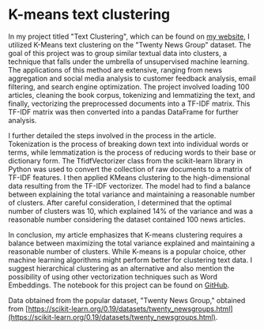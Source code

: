 # K-means text clustering

In my project titled "Text Clustering", which can be found on [my website](https://www.ricardoalamosalgado.com/clustering), I utilized K-Means text clustering on the "Twenty News Group" dataset. The goal of this project was to group similar textual data into clusters, a technique that falls under the umbrella of unsupervised machine learning. The applications of this method are extensive, ranging from news aggregation and social media analysis to customer feedback analysis, email filtering, and search engine optimization. The project involved loading 100 articles, cleaning the book corpus, tokenizing and lemmatizing the text, and finally, vectorizing the preprocessed documents into a TF-IDF matrix. This TF-IDF matrix was then converted into a pandas DataFrame for further analysis.

I further detailed the steps involved in the process in the article. Tokenization is the process of breaking down text into individual words or terms, while lemmatization is the process of reducing words to their base or dictionary form. The TfidfVectorizer class from the scikit-learn library in Python was used to convert the collection of raw documents to a matrix of TF-IDF features. I then applied KMeans clustering to the high-dimensional data resulting from the TF-IDF vectorizer. The model had to find a balance between explaining the total variance and maintaining a reasonable number of clusters. After careful consideration, I determined that the optimal number of clusters was 10, which explained 14% of the variance and was a reasonable number considering the dataset contained 100 news articles.

In conclusion, my article emphasizes that K-means clustering requires a balance between maximizing the total variance explained and maintaining a reasonable number of clusters. While K-means is a popular choice, other machine learning algorithms might perform better for clustering text data. I suggest hierarchical clustering as an alternative and also mention the possibility of using other vectorization techniques such as Word Embeddings. The notebook for this project can be found on [GitHub](https://github.com/richardalamo/K-means-text-clustering/blob/main/Ricardo%20Alamo%20_F_Clustering%20Project.ipynb).

Data obtained from the popular dataset, "Twenty News Group," obtained from [https://scikit-learn.org/0.19/datasets/twenty_newsgroups.html](https://scikit-learn.org/0.19/datasets/twenty_newsgroups.html).





